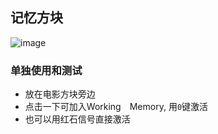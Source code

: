 ## 记忆方块
![image](https://user-images.githubusercontent.com/94537/27119068-ec86c22a-5110-11e7-9afe-65c6855d6aa5.png)


### 单独使用和测试
- 放在电影方块旁边
- 点击一下可加入Working　Memory, 用`0`键激活
- 也可以用红石信号直接激活


